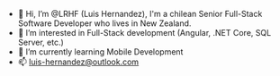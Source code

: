 - 👋 Hi, I’m @LRHF (Luis Hernandez), I'm a chilean Senior Full-Stack Software Developer who lives in New Zealand.
- 👀 I’m interested in Full-Stack development (Angular, .NET Core, SQL Server, etc.)
- 🌱 I’m currently learning Mobile Development
- 📫 luis-hernandez@outlook.com

<!---
LRHF/LRHF is a ✨ special ✨ repository because its `README.md` (this file) appears on your GitHub profile.
You can click the Preview link to take a look at your changes.
--->
